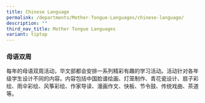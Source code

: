 ```yaml
---
title: Chinese Language
permalink: /departments/Mother-Tongue-Languages/chinese-language/
description: ""
third_nav_title: Mother Tongue Languages
variant: tiptap
---
```

<h3><strong>母语双周</strong></h3>
<p>每年的母语双周活动，华文部都会安排一系列精彩有趣的学习活动。活动针对各年级学生设计不同的内容。内容包括中国脸谱绘画、灯笼制作、青花瓷设计、扇子彩绘、雨伞彩绘、风筝彩绘、作家导读、漫画作文、快板、节令鼓、传统戏曲、茶道等。</p>
<p></p>
<p></p>